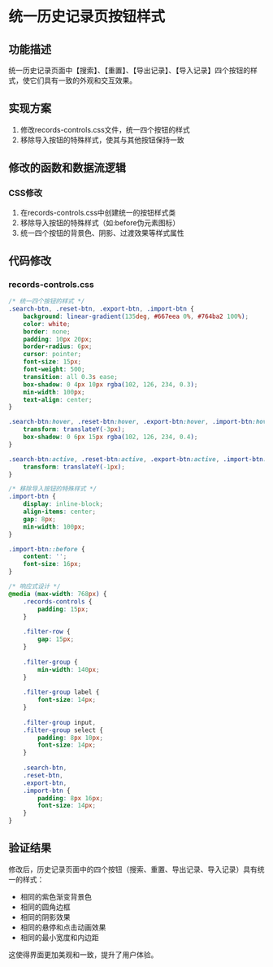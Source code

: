 # 统一历史记录页按钮样式

## 功能描述
统一历史记录页面中【搜索】、【重置】、【导出记录】、【导入记录】四个按钮的样式，使它们具有一致的外观和交互效果。

## 实现方案
1. 修改records-controls.css文件，统一四个按钮的样式
2. 移除导入按钮的特殊样式，使其与其他按钮保持一致

## 修改的函数和数据流逻辑

### CSS修改
1. 在records-controls.css中创建统一的按钮样式类
2. 移除导入按钮的特殊样式（如:before伪元素图标）
3. 统一四个按钮的背景色、阴影、过渡效果等样式属性

## 代码修改

### records-controls.css
```css
/* 统一四个按钮的样式 */
.search-btn, .reset-btn, .export-btn, .import-btn {
    background: linear-gradient(135deg, #667eea 0%, #764ba2 100%);
    color: white;
    border: none;
    padding: 10px 20px;
    border-radius: 6px;
    cursor: pointer;
    font-size: 15px;
    font-weight: 500;
    transition: all 0.3s ease;
    box-shadow: 0 4px 10px rgba(102, 126, 234, 0.3);
    min-width: 100px;
    text-align: center;
}

.search-btn:hover, .reset-btn:hover, .export-btn:hover, .import-btn:hover {
    transform: translateY(-3px);
    box-shadow: 0 6px 15px rgba(102, 126, 234, 0.4);
}

.search-btn:active, .reset-btn:active, .export-btn:active, .import-btn:active {
    transform: translateY(-1px);
}

/* 移除导入按钮的特殊样式 */
.import-btn {
    display: inline-block;
    align-items: center;
    gap: 8px;
    min-width: 100px;
}

.import-btn::before {
    content: '';
    font-size: 16px;
}

/* 响应式设计 */
@media (max-width: 768px) {
    .records-controls {
        padding: 15px;
    }
    
    .filter-row {
        gap: 15px;
    }
    
    .filter-group {
        min-width: 140px;
    }
    
    .filter-group label {
        font-size: 14px;
    }
    
    .filter-group input,
    .filter-group select {
        padding: 8px 10px;
        font-size: 14px;
    }
    
    .search-btn,
    .reset-btn,
    .export-btn,
    .import-btn {
        padding: 8px 16px;
        font-size: 14px;
    }
}
```

## 验证结果
修改后，历史记录页面中的四个按钮（搜索、重置、导出记录、导入记录）具有统一的样式：
- 相同的紫色渐变背景色
- 相同的圆角边框
- 相同的阴影效果
- 相同的悬停和点击动画效果
- 相同的最小宽度和内边距

这使得界面更加美观和一致，提升了用户体验。